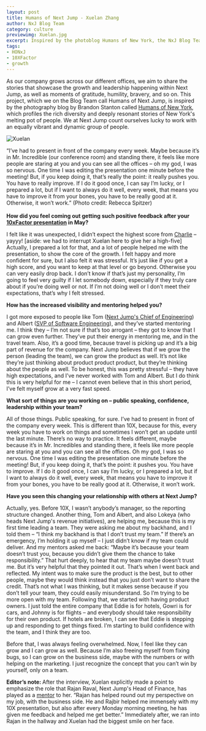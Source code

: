 ```yaml
---
layout: post
title: Humans of Next Jump - Xuelan Zhang
author: NxJ Blog Team
category: culture
previewimg: Xuelan.jpg
excerpt: Inspired by the photoblog Humans of New York, the NxJ Blog Team is kicking off a project called Humans of Next Jump, aiming to share the stories that showcase the growth and leadership happening within Next Jump, as well as moments of gratitude, humility, bravery, and so on.  We had a chance to talk to Xuelan Zhang, the lead engineer for the Travel product category, about her growth in recent months.
tags:
- HONxJ
- 10XFactor
- growth
---
```


As our company grows across our different offices, we aim to share the stories that showcase the growth and leadership happening within Next Jump, as well as moments of gratitude, humility, bravery, and so on.  This project, which we on the Blog Team call Humans of Next Jump, is inspired by the photography blog by Brandon Stanton called <a href="http://www.humansofnewyork.com/">Humans of New York</a>, which profiles the rich diversity and deeply resonant stories of New York's melting pot of people.  We at Next Jump count ourselves lucky to work with an equally vibrant and dynamic group of people.

![Xuelan](/images/Xuelan.jpg)

<div class="imgSubtitle">“I’ve had to present in front of the company every week.    Maybe because it’s in Mr. Incredible (our conference room) and standing there, it feels like more people are staring at you and you can see all the offices –  oh my god, I was so nervous.  One time I was editing the presentation one minute before the meeting!  But, if you keep doing it, that’s really the point: it really pushes you.  You have to really improve.  If I do it good once, I can say I’m lucky, or I prepared a lot, but if I want to always do it well, every week, that means you have to improve it from your bones, you have to be really good at it.  Otherwise, it won’t work.”  (Photo credit: Rebecca Spitzer)</div>
<br/>
<b>How did you feel coming out getting such positive feedback after your <a href="https://www.nextjump.com/about/tenxfactor" target="_blank">10xFactor presentation</a> in May?</b>
 
I felt like it was unexpected, I didn’t expect the highest score from <a href="https://twitter.com/charlieykim">Charlie</a> – yayyy!  [aside: we had to interrupt Xuelan here to give her a high-five]  Actually, I prepared a lot for that, and a lot of people helped me with the presentation, to show the core of the growth.  I felt happy and more confident for sure, but I also felt it was stressful.  It’s just like if you get a high score, and you want to keep at that level or go beyond.  Otherwise you can very easily drop back.  I don’t know if that’s just my personality, I’m going to feel very guilty if I let somebody down, especially if they truly care about if you’re doing well or not.  If I’m not doing well or I don’t meet their expectations, that’s why I felt stressed.
 
<b>How has the increased visibility and mentoring helped you?</b>
 
I got more exposed to people like Tom (<a href="https://twitter.com/Thom_Fuller" target="_blank">Next Jump's Chief of Engineering</a>) and Albert (<a href="https://twitter.com/balcells" target="_blank">SVP of Software Engineering</a>), and they’ve started mentoring me.  I think they – I’m not sure if that’s too arrogant – they got to know that I can grow even further.  They’ve put their energy in mentoring me, and in the travel team.  Also, it’s a good time, because travel is picking up and it’s a big part of revenue for the company.  Next Jump believes that if we grow the person (leading the team), we can grow the product as well.  It’s not like they’re just thinking about product product product, but they’re thinking about the people as well.  To be honest, this was pretty stressful – they have high expectations, and I’ve never worked with Tom and Albert.  But I do think this is very helpful for me – I cannot even believe that in this short period, I’ve felt myself grow at a very fast speed.
 
<b>What sort of things are you working on – public speaking, confidence, leadership within your team? </b>
 
All of those things.  Public speaking, for sure.  I’ve had to present in front of the company every week.  This is different than 10X, because for this, every week you have to work on things and sometimes I won’t get an update until the last minute.  There’s no way to practice.  It feels different, maybe because it’s in Mr. Incredibles and standing there, it feels like more people are staring at you and you can see all the offices.  Oh my god, I was so nervous.  One time I was editing the presentation one minute before the meeting!  But, if you keep doing it, that’s the point: it pushes you.  You have to improve.  If I do it good once, I can say I’m lucky, or I prepared a lot, but if I want to always do it well, every week, that means you have to improve it from your bones, you have to be really good at it.  Otherwise, it won’t work.
 
<b>Have you seen this changing your relationship with others at Next Jump?</b>
 
Actually, yes.  Before 10X, I wasn’t anybody’s manager, so the reporting structure changed.  Another thing, Tom and Albert, and also Lokeya (who heads Next Jump's revenue initiatives), are helping me, because this is my first time leading a team.  They were asking me about my backhand, and I told them – “I think my backhand is that I don’t trust my team.”  If there’s an emergency, I’m holding it up myself – I just didn’t know if my team could deliver.  And my mentors asked me back: “Maybe it’s because your team doesn’t trust you, because you didn’t give them the chance to take responsibility.”  That hurt deeply, to hear that my team maybe doesn’t trust me.  But it’s very helpful that they pointed it out.  That’s when I went back and reflected.  My intent was to make sure the product is the best, but to other people, maybe they would think instead that you just don’t want to share the credit.  That’s not what I was thinking, but it makes sense because if you don’t tell your team, they could easily misunderstand.  So I’m trying to be more open with my team.  Following that, we started with having product owners.  I just told the entire company that Eddie is for hotels, Gowri is for cars, and Johnny is for flights – and everybody should take responsibility for their own product.  If hotels are broken, I can see that Eddie is stepping up and responding to get things fixed.  I’m starting to build confidence with the team, and I think they are too.
 
Before that, I was always feeling overwhelmed.  Now, I feel like they can grow and I can grow as well.  Because I’m also freeing myself from fixing bugs, so I can grow on the business side, maybe with the numbers or with helping on the marketing.  I just recognize the concept that you can’t win by yourself, only on a team.
 
<b>Editor’s note: </b>After the interview, Xuelan explicitly made a point to emphasize the role that Rajan Raval, Next Jump's Head of Finance, has played as a <a href="http://www.nextjump.com/about/mentorship" target="_blank">mentor</a> to her.  “Rajan has helped round out my perspective on my job, with the business side.  He and Rajbir helped me immensely with my 10X presentation, but also after every Monday morning meeting, he has given me feedback and helped me get better.”  Immediately after, we ran into Rajan in the hallway and Xuelan had the biggest smile on her face.
